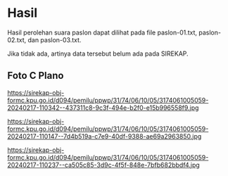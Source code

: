 # Hasil

Hasil perolehan suara paslon dapat dilihat pada file paslon-01.txt, paslon-02.txt, dan paslon-03.txt.

Jika tidak ada, artinya data tersebut belum ada pada SIREKAP.

## Foto C Plano

https://sirekap-obj-formc.kpu.go.id/d094/pemilu/ppwp/31/74/06/10/05/3174061005059-20240217-110342--437311c8-9c3f-494e-b2f0-e15b996558f9.jpg

https://sirekap-obj-formc.kpu.go.id/d094/pemilu/ppwp/31/74/06/10/05/3174061005059-20240217-110147--7d4b519a-c7e9-40df-9388-ae69a2963850.jpg

https://sirekap-obj-formc.kpu.go.id/d094/pemilu/ppwp/31/74/06/10/05/3174061005059-20240217-110237--ca505c85-3d9c-4f5f-848e-7bfb682bbdf4.jpg
